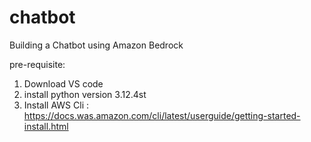# chatbot
Building a Chatbot using Amazon Bedrock

pre-requisite:
1. Download VS code
2. install python version 3.12.4st
3. Install AWS Cli : https://docs.was.amazon.com/cli/latest/userguide/getting-started-install.html

